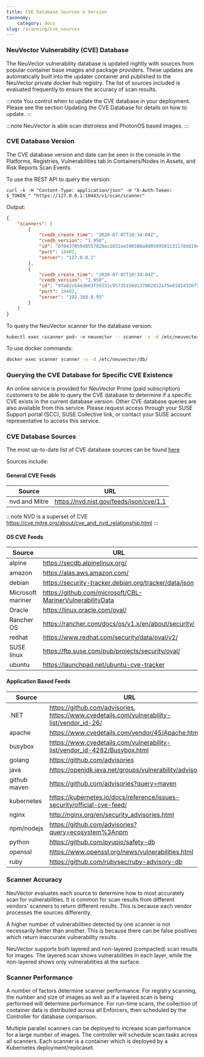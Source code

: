 ```yaml
---
title: CVE Database Sources & Version
taxonomy:
    category: docs
slug: /scanning/cve_sources
---
```


### NeuVector Vulnerability (CVE) Database

The NeuVector vulnerability database is updated nightly with sources from popular container base images and package providers. These updates are automatically built into the updater container and published to the NeuVector private docker hub registry. The list of sources included is evaluated frequently to ensure the accuracy of scan results.

:::note
You control when to update the CVE database in your deployment. Please see the section Updating the CVE Database for details on how to update.
:::

:::note
NeuVector is able scan distroless and PhotonOS based images.
:::

### CVE Database Version

The CVE database version and date can be seen in the console in the Platforms, Registries, Vulnerabilities tab in Containers/Nodes in Assets, and Risk Reports Scan Events.

To use the REST API to query the version:

```shell
curl -k -H "Content-Type: application/json" -H "X-Auth-Token: $_TOKEN_" "https://127.0.0.1:10443/v1/scan/scanner"
```

Output:

```json
{
	"scanners": [
		{
			"cvedb_create_time": "2020-07-07T10:34:04Z",
			"cvedb_version": "1.950",
			"id": "0f043705948557828ac1831ee596588a0d050950113117ddd19ecd604982f4d9",
			"port": 18402,
			"server": "127.0.0.1"
		},
		{
			"cvedb_create_time": "2020-07-07T10:34:04Z",
			"cvedb_version": "1.950",
			"id": "9fa02c644d603f59331c95735158d137002d32a75ed1014326f5039f38d4d717",
			"port": 18402,
			"server": "192.168.9.95"
		}
	]
}
```

To query the NeuVector scanner for the database version:

```bash
kubectl exec <scanner pod> -n neuvector -- scanner -v -d /etc/neuvector/db/
```

To use docker commands:

```bash
docker exec scanner scanner -v -d /etc/neuvector/db/
```

### Querying the CVE Database for Specific CVE Existence

An online service is provided for NeuVector Prime (paid subscription) customers to be able to query the CVE database to determine if a specific CVE exists in the current database version. Other CVE database queries are also available from this service. Please request access through your SUSE Support portal (SCC), SUSE Collective link, or contact your SUSE account representative to access this service.

### CVE Database Sources

The most up-to-date list of CVE database sources can be found [here](https://github.com/neuvector/vul-dbgen)

Sources include:

#### General CVE Feeds

| Source | URL | 
| ------ | --------------------------------------------------- | 
|nvd and Mitre |https://nvd.nist.gov/feeds/json/cve/1.1 |

:::note
NVD is a superset of CVE https://cve.mitre.org/about/cve_and_nvd_relationship.html
:::

#### OS CVE Feeds

| Source | URL | 
| ------ | --------------------------------------------------- | 
|alpine |https://secdb.alpinelinux.org/ |
|amazon |https://alas.aws.amazon.com/ |
|debian |https://security-tracker.debian.org/tracker/data/json |
|Microsoft mariner |https://github.com/microsoft/CBL-MarinerVulnerabilityData |
|Oracle|https://linux.oracle.com/oval/ |
|Rancher OS |https://rancher.com/docs/os/v1.x/en/about/security/ |
|redhat |https://www.redhat.com/security/data/oval/v2/ |
|SUSE linux |https://ftp.suse.com/pub/projects/security/oval/ |
|ubuntu |https://launchpad.net/ubuntu-cve-tracker  |

#### Application Based Feeds

| Source | URL | 
| ------ | --------------------------------------------------- | 
| .NET |https://github.com/advisories, https://www.cvedetails.com/vulnerability-list/vendor_id-26/ |
|apache |https://www.cvedetails.com/vendor/45/Apache.html |
|busybox |https://www.cvedetails.com/vulnerability-list/vendor_id-4282/Busybox.html |
|golang |https://github.com/advisories |
|java |https://openjdk.java.net/groups/vulnerability/advisories/  |
|github maven|https://github.com/advisories?query=maven |
|kubernetes|https://kubernetes.io/docs/reference/issues-security/official-cve-feed/ |
|nginx |http://nginx.org/en/security_advisories.html |
|npm/nodejs |https://github.com/advisories?query=ecosystem%3Anpm |
|python |https://github.com/pyupio/safety-db |
|openssl |https://www.openssl.org/news/vulnerabilities.html  |
|ruby |https://github.com/rubysec/ruby-advisory-db |

### Scanner Accuracy

NeuVector evaluates each source to determine how to most accurately scan for vulnerabilities. It is common for scan results from different vendors' scanners to return different results. This is because each vendor processes the sources differently.

A higher number of vulnerabilities detected by one scanner is not necessarily better than another. This is because there can be false positives which return inaccurate vulnerability results.

NeuVector supports both layered and non-layered (compacted) scan results for images. The layered scan shows vulnerabilities in each layer, while the non-layered shows only vulnerabilities at the surface.

### Scanner Performance

A number of factors determine scanner performance. For registry scanning, the number and size of images as well as if a layered scan is being performed will determine performance. For run-time scans, the collection of container data is distributed across all Enforcers, then scheduled by the Controller for database comparison.

Multiple parallel scanners can be deployed to increase scan performance for a large number of images. The controller will schedule scan tasks across all scanners. Each scanner is a container which is deployed by a Kubernetes deployment/replicaset.
